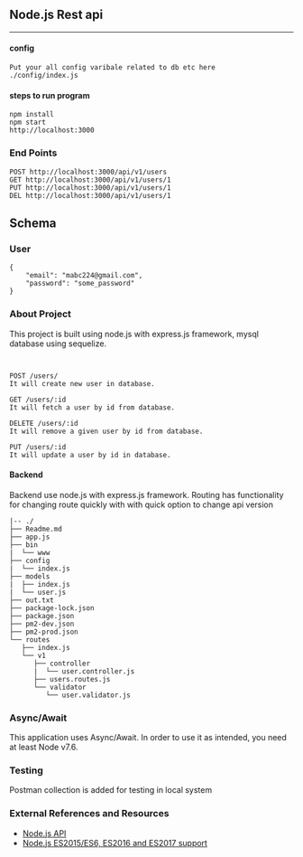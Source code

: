 ## Node.js Rest api
________________________


#### config

```shell
Put your all config varibale related to db etc here
./config/index.js
```

#### steps to run program

```shell
npm install
npm start
http://localhost:3000
```

### End Points

```
POST http://localhost:3000/api/v1/users
GET http://localhost:3000/api/v1/users/1
PUT http://localhost:3000/api/v1/users/1
DEL http://localhost:3000/api/v1/users/1

```

## Schema 

### User
```
{
	"email": "mabc224@gmail.com",
	"password": "some_password"
}
```


### About Project

This project is built using node.js with express.js framework, mysql database using sequelize.

```


POST /users/
It will create new user in database.

GET /users/:id
It will fetch a user by id from database.

DELETE /users/:id
It will remove a given user by id from database.

PUT /users/:id
It will update a user by id in database.

```

#### Backend

Backend use node.js with express.js framework.
Routing has functionality for changing route quickly with with quick option to change api version
 
	|-- ./
    ├── Readme.md
    ├── app.js
    ├── bin
    |  └── www
    ├── config
    |  └── index.js
    ├── models
    |  ├── index.js
    |  └── user.js
    ├── out.txt
    ├── package-lock.json
    ├── package.json
    ├── pm2-dev.json
    ├── pm2-prod.json
    └── routes
       ├── index.js
       └── v1
          ├── controller
          |  └── user.controller.js
          ├── users.routes.js
          └── validator
             └── user.validator.js


### Async/Await
 This application uses Async/Await. In order to use it as intended, you need at least Node v7.6.

### Testing

Postman collection is added for testing in local system

 ### External References and Resources 

* [Node.js API](https://nodejs.org/api/index.html)
* [Node.js ES2015/ES6, ES2016 and ES2017 support](http://node.green/)
